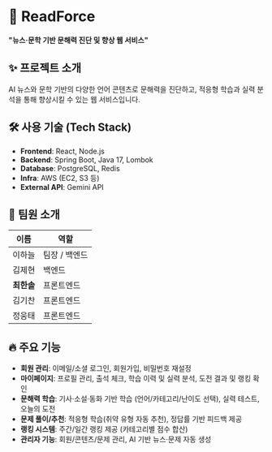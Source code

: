 # 📘 ReadForce

**"뉴스·문학 기반 문해력 진단 및 향상 웹 서비스"**

## ✨ 프로젝트 소개  
AI 뉴스와 문학 기반의 다양한 언어 콘텐츠로 문해력을 진단하고, 적응형 학습과 실력 분석을 통해 향상시킬 수 있는 웹 서비스입니다.

## 🛠 사용 기술 (Tech Stack)
- **Frontend**: React, Node.js
- **Backend**: Spring Boot, Java 17, Lombok
- **Database**: PostgreSQL, Redis
- **Infra**: AWS (EC2, S3 등)
- **External API**: Gemini API

## 👥 팀원 소개

| 이름 | 역할 |
|------|------|
| 이하늘 | 팀장 / 백엔드 |
| 김제현 | 백엔드 |
| **최한솔** | 프론트엔드 |
| 김기찬 | 프론트엔드 |
| 정웅태 | 프론트엔드 |

## 🔥 주요 기능
- **회원 관리**: 이메일/소셜 로그인, 회원가입, 비밀번호 재설정
- **마이페이지**: 프로필 관리, 출석 체크, 학습 이력 및 실력 분석, 도전 결과 및 랭킹 확인
- **문해력 학습**: 기사·소설·동화 기반 학습 (언어/카테고리/난이도 선택), 실력 테스트, 오늘의 도전
- **문제 풀이/추천**: 적응형 학습(취약 유형 자동 추천), 정답률 기반 피드백 제공
- **랭킹 시스템**: 주간/일간 랭킹 제공 (카테고리별 점수 합산)
- **관리자 기능**: 회원/콘텐츠/문제 관리, AI 기반 뉴스·문제 자동 생성

